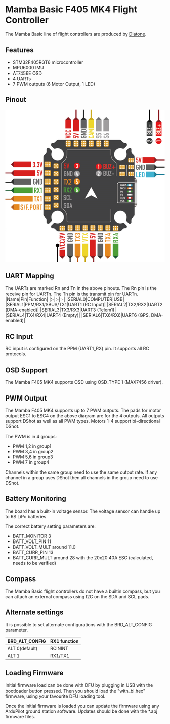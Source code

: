 # Mamba Basic F405 MK4 Flight Controller

The Mamba Basic line of flight controllers are produced by [Diatone](https://www.diatone.us).

## Features

 - STM32F405RGT6 microcontroller
 - MPU6000 IMU
 - AT7456E OSD
 - 4 UARTs
 - 7 PWM outputs (6 Motor Output, 1 LED)

## Pinout

![Mamba Basic 20x20 Pinout](basic20pinout.png)

## UART Mapping

The UARTs are marked Rn and Tn in the above pinouts. The Rn pin is the
receive pin for UARTn. The Tn pin is the transmit pin for UARTn.
|Name|Pin|Function|
|:-|:-|:-|
|SERIAL0|COMPUTER|USB|
|SERIAL1|PPM/RX1/SBUS/TX1|UART1 (RC Input)|
|SERIAL2|TX2/RX2|UART2 (DMA-enabled)|
|SERIAL3|TX3/RX3|UART3 (Telem1)|
|SERIAL4|TX4/RX4|UART4 (Empty)|
|SERIAL6|TX6/RX6|UART6 (GPS, DMA-enabled)|


## RC Input
 
RC input is configured on the PPM (UART1_RX) pin. It supports all RC protocols.
  
## OSD Support

The Mamba F405 MK4 supports OSD using OSD_TYPE 1 (MAX7456 driver).

## PWM Output

The Mamba F405 MK4 supports up to 7 PWM outputs. The pads for motor output ESC1 to ESC4 on the above diagram are for the 4 outputs. All outputs support DShot as well as all PWM types. Motors 1-4 support bi-directional DShot.

The PWM is in 4 groups:

 - PWM 1,2 in group1
 - PWM 3,4 in group2
 - PWM 5,6 in group3
 - PWM 7   in group4

Channels within the same group need to use the same output rate. If
any channel in a group uses DShot then all channels in the group need
to use DShot.

## Battery Monitoring

The board has a built-in voltage sensor. The voltage sensor can handle up to 6S
LiPo batteries.

The correct battery setting parameters are:

 - BATT_MONITOR 3
 - BATT_VOLT_PIN 11
 - BATT_VOLT_MULT around 11.0
 - BATT_CURR_PIN 13
 - BATT_CURR_MULT around 28 with the 20x20 40A ESC (calculated, needs to be verified)

## Compass

The Mamba Basic flight controllers do not have a builtin compass, but you can attach an external compass using I2C on the SDA and SCL pads.

## Alternate settings

It is possible to set alternate configurations with the BRD_ALT_CONFIG parameter.

|BRD_ALT_CONFIG|RX1 function|
|:----|:----|
|ALT 0(default) |RCININT|
|ALT 1|RX1/TX1|

## Loading Firmware

Initial firmware load can be done with DFU by plugging in USB with the
bootloader button pressed. Then you should load the "with_bl.hex"
firmware, using your favourite DFU loading tool.

Once the initial firmware is loaded you can update the firmware using
any ArduPilot ground station software. Updates should be done with the
*.apj firmware files.
